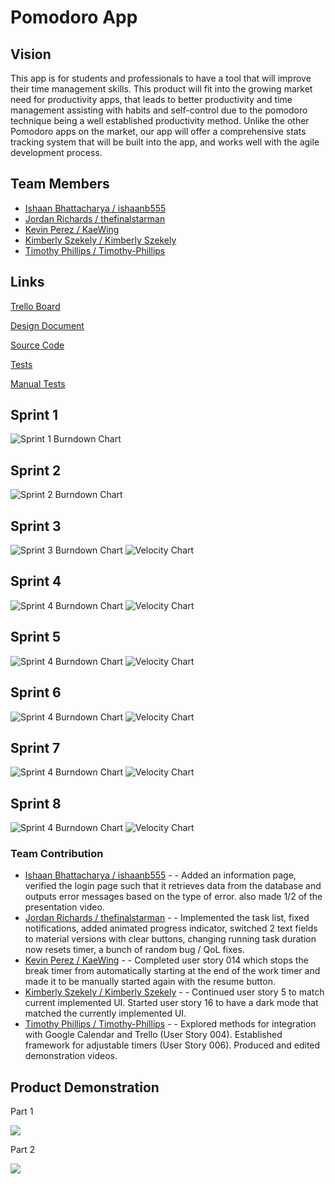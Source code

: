 # Pomodoro App

## Vision

This app is for students and professionals to have a tool that will improve their time management skills.  This product will fit into the growing market need for productivity apps, that leads to better productivity and time management assisting with habits and self-control due to the pomodoro technique being a well established productivity method.  Unlike the other Pomodoro apps on the market, our app will offer a comprehensive stats tracking system that will be built into the app, and works well with the agile development process.

## Team Members

- [Ishaan Bhattacharya / ishaanb555](https://github.com/ishaanb555)
- [Jordan Richards / thefinalstarman](https://github.com/thefinalstarman)
- [Kevin Perez / KaeWing](https://github.com/KaeWing)
- [Kimberly Szekely / Kimberly Szekely](https://github.com/KimberlySzekely)
- [Timothy Phillips / Timothy-Phillips](https://github.com/Timothy-Phillips)

## Links

[Trello Board](https://trello.com/b/ZoABS7mj)

[Design Document](artifacts/design.md)

[Source Code](https://github.com/thefinalstarman/PomodoroApp/tree/main/project/app/src/main/java/org/team/app)

[Tests](https://github.com/thefinalstarman/PomodoroApp/tree/main/project/app/src/test/java)

[Manual Tests](artifacts/Manual_Test.md)

## Sprint 1

![Sprint 1 Burndown Chart](artifacts/images/burndown_sprint1.png)

## Sprint 2

![Sprint 2 Burndown Chart](artifacts/images/Burndown_chart_sprint2.PNG)

## Sprint 3
![Sprint 3 Burndown Chart](artifacts/images/burndown_chart_3.png)
![Velocity Chart](artifacts/images/velocity_chart_3.png)

## Sprint 4
![Sprint 4 Burndown Chart](artifacts/images/burndown_chart_4.png)
![Velocity Chart](artifacts/images/velocity_chart_4.png)

## Sprint 5
![Sprint 4 Burndown Chart](artifacts/images/burndown_chart_5.png)
![Velocity Chart](artifacts/images/velocity_chart_5.png)

## Sprint 6
![Sprint 4 Burndown Chart](artifacts/images/burndown_chart_6.png)
![Velocity Chart](artifacts/images/velocity_chart_6.png)

## Sprint 7
![Sprint 4 Burndown Chart](artifacts/images/burndown_chart_7.png)
![Velocity Chart](artifacts/images/velocity_chart_7.png)

## Sprint 8
![Sprint 4 Burndown Chart](artifacts/images/burndown_chart_8.png)
![Velocity Chart](artifacts/images/velocity_chart_8.png)

### Team Contribution
- [Ishaan Bhattacharya / ishaanb555](https://github.com/ishaanb555) - - Added an information page, verified the login page such that it retrieves data from the database and outputs error messages based on the type of error. also made 1/2 of the presentation video.
- [Jordan Richards / thefinalstarman](https://github.com/thefinalstarman) - - Implemented the task list, fixed notifications, added animated progress indicator, switched 2 text fields to material versions with clear buttons, changing running task duration now resets timer, a bunch of random bug / QoL fixes.
- [Kevin Perez / KaeWing](https://github.com/KaeWing) - - Completed user story 014 which stops the break timer from automatically starting at the end of the work timer and made it to be manually started again with the resume button.
- [Kimberly Szekely / Kimberly Szekely](https://github.com/KimberlySzekely) - - Continued user story 5 to match current implemented UI. Started user story 16 to have a dark mode that matched the currently implemented UI.
- [Timothy Phillips / Timothy-Phillips](https://github.com/Timothy-Phillips) - - Explored methods for integration with Google Calendar and Trello (User Story 004). Established framework for adjustable timers (User Story 006). Produced and edited demonstration videos.

## Product Demonstration
Part 1

[![](http://img.youtube.com/vi/n_Q76xzytGA/0.jpg)](https://www.youtube.com/watch?v=nq1uH9Wpj2w)

Part 2

[![](http://img.youtube.com/vi/n_Q76xzytGA/0.jpg)](https://youtu.be/KYW0VMTZEro)
